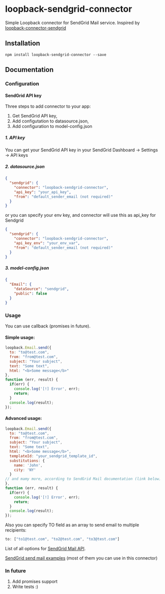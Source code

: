 # loopback-sendgrid-connector
Simple Loopback connector for SendGrid Mail service. Inspired by [loopback-connector-sendgrid](https://github.com/Cellarise/loopback-connector-sendgrid)

## Installation
```
npm install loopback-sendgrid-connector --save
```

## Documentation
### Configuration
#### SendGrid API key

Three steps to add connector to your app:
1) Get SendGrid API key,
2) Add configutation to datasource.json,
3) Add configuration to model-config.json

##### 1. API key
You can get your SendGrid API key in your SendGrid Dashboard -> Settings -> API keys

##### 2. datasource.json
```json
{
  "sendgrid": {
    "connector": "loopback-sendgrid-connector",
    "api_key": "your_api_key",
    "from": "default_sender_email (not required)"
  }
}
```

or you can specify your env key, and connector will use this as api_key for Sendgrid

```json
{
  "sendgrid": {
    "connector": "loopback-sendgrid-connector",
    "api_key_env": "your_env_var",
    "from": "default_sender_email (not required)"
  }
}
```

##### 3. model-config.json
```json
{
  "Email": {
    "dataSource": "sendgrid",
    "public": false
  }
}
```

### Usage
You can use callback (promises in future).

#### Simple usage:
```javascript
loopback.Email.send({
  to: "to@test.com",
  from: "from@test.com",
  subject: "Your subject",
  text: "Some text",
  html: "<b>Some message</b>"
},
function (err, result) {
  if(err) {
    console.log('[!] Error', err);
    return;
  }
  console.log(result);
});
```

#### Advanced usage:
```javascript
loopback.Email.send({
  to: "to@test.com",
  from: "from@test.com",
  subject: "Your subject",
  text: "Some text",
  html: "<b>Some message</b>",
  templateId: "your_sendgrid_template_id",
  substitutions: {
    name: 'John',
    city: 'NY'
  }
// and mamy more, according to SendGrid Mail documentation (link below)
},
function (err, result) {
  if(err) {
    console.log('[!] Error', err);
    return;
  }
  console.log(result);
});
```

Also you can specify TO field as an array to send email to multiple recipients:
```javascript
to: ["to1@test.com", "to2@test.com", "to3@test.com"]
```

List of all options for
[SendGrid Mail API](https://sendgrid.com/docs/API_Reference/Web_API_v3/Mail/index.html).

[SendGrid send mail examples](https://github.com/sendgrid/sendgrid-nodejs/blob/master/packages/mail/USE_CASES.md) (most of them you can use in this connector)

### In future
1. Add promises support
2. Write tests :)

